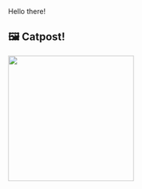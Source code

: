 Hello there!



## 🖼️ Catpost!

<sub>
    <img src="https://cdn2.thecatapi.com/images/MTc2OTgxOQ.jpg" height="256">
</sub>

